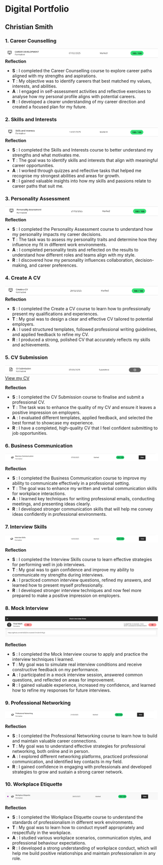 # Digital Portfolio
## Christian Smith

### 1. Career Counselling
![Career Counselling](CareerDevelopment.PNG)
**Reflection**

* **S** : I completed the Career Counselling course to explore career paths aligned with my strengths and aspirations.
* **T** : My objective was to identify careers that best matched my values, interests, and abilities.
* **A** : I engaged in self-assessment activities and reflective exercises to analyse how my personal profile aligns with potential careers.
* **R** : I developed a clearer understanding of my career direction and created a focused plan for my future.
 
### 2. Skills and Interests
![Skills And Interests](SkillsAndInterests.PNG)
**Reflection**
* **S** : I completed the Skills and Interests course to better understand my strengths and what motivates me.
* **T** : The goal was to identify skills and interests that align with meaningful career opportunities.
* **A** : I worked through quizzes and reflective tasks that helped me recognise my strongest abilities and areas for growth.
* **R** : I gained valuable insights into how my skills and passions relate to career paths that suit me.

### 3. Personality Assessment
![Personality Assessment](PersonalityAssessment.PNG)
**Reflection**
* **S** : I completed the Personality Assessment course to understand how my personality impacts my career decisions.
* **T** : The task was to assess my personality traits and determine how they influence my fit in different work environments.
* **A** : I completed personality tests and reflected on the results to understand how different roles and teams align with my style.
* **R** : I discovered how my personality influences collaboration, decision-making, and career preferences.

### 4. Create A CV
![Create A CV](CvCreation.PNG)
**Reflection**
* **S** : I completed the Create a CV course to learn how to professionally present my qualifications and experiences.
* **T** : My goal was to design a clear and effective CV tailored to potential employers.
* **A** : I used structured templates, followed professional writing guidelines, and applied feedback to refine my CV.
* **R** : I produced a strong, polished CV that accurately reflects my skills and achievements.

### 5. CV Submission
![CV Submission](CvSubmission.PNG)
[View my CV](CV_Christian_Smith.pdf)

**Reflection**
* **S** : I completed the CV Submission course to finalise and submit a professional CV.
* **T** : The task was to enhance the quality of my CV and ensure it leaves a positive impression on employers.
* **A** : I evaluated different templates, applied feedback, and selected the best format to showcase my experience.
* **R** : I have a completed, high-quality CV that I feel confident submitting to job opportunities.

### 6. Business Communication
![Business Communication](BusinessComm.png)

**Reflection**
* **S** : I completed the Business Communication course to improve my ability to communicate effectively in a professional setting.  
* **T** : The goal was to enhance my written and verbal communication skills for workplace interactions.  
* **A** : I learned key techniques for writing professional emails, conducting meetings, and presenting ideas clearly.  
* **R** : I developed stronger communication skills that will help me convey ideas confidently in professional environments.

### 7. Interview Skills
![Interview Skills](InterviewSkills.png)

**Reflection**
* **S** : I completed the Interview Skills course to learn effective strategies for performing well in job interviews.  
* **T** : My goal was to gain confidence and improve my ability to communicate my strengths during interviews.  
* **A** : I practiced common interview questions, refined my answers, and learned how to present myself professionally.  
* **R** : I developed stronger interview techniques and now feel more prepared to make a positive impression on employers.

### 8. Mock Interview
![Mock Interview](MockInterview.png)

**Reflection**
* **S** : I completed the Mock Interview course to apply and practice the interview techniques I learned.  
* **T** : My goal was to simulate real interview conditions and receive constructive feedback on my performance.  
* **A** : I participated in a mock interview session, answered common questions, and reflected on areas for improvement.  
* **R** : I gained valuable experience, increased my confidence, and learned how to refine my responses for future interviews.

### 9. Professional Networking
![Professional Networking](ProfessionalNetworking.png)

**Reflection**
* **S** : I completed the Professional Networking course to learn how to build and maintain valuable career connections.  
* **T** : My goal was to understand effective strategies for professional networking, both online and in person.  
* **A** : I explored different networking platforms, practiced professional communication, and identified key contacts in my field.  
* **R** : I gained confidence in engaging with professionals and developed strategies to grow and sustain a strong career network.

### 10. Workplace Etiquette
![Workplace Etiquette](WorkplaceEtiquette.png)

**Reflection**
* **S** : I completed the Workplace Etiquette course to understand the standards of professionalism in different work environments.  
* **T** : My goal was to learn how to conduct myself appropriately and respectfully in the workplace.  
* **A** : I studied various workplace scenarios, communication styles, and professional behaviour expectations.  
* **R** : I developed a strong understanding of workplace conduct, which will help me build positive relationships and maintain professionalism in any role.





